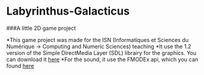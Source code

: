 # Labyrinthus-Galacticus
###A little 2D game project

*This game project was made for the ISN (Informatiques et Sciences du Numérique -> Computing and Numeric Sciences) teaching
*It use the 1.2 version of the Simple DirectMedia Layer (SDL) librairy for the graphics. You can download it [here](https://www.libsdl.org/download-1.2.php)
*For the sound, it use the FMODEx api, which you can found [here](http://www.fmod.org/download-previous-products/#FMODExAPIDownloads)
